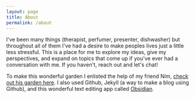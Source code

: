 ```yaml
---
layout: page
title: About
permalink: /about
---
```


I've been many things (therapist, perfumer, presenter, dishwasher) but throughout all of them I've had a desire to make peoples lives just a little less stressful. This is a place for me to explore my ideas, give my perspectives, and expand on topics that come up if you've ever had a conversation with me. If you haven't, reach out and let's chat!

To make this wonderful garden I enlisted the help of my friend Ním, [check out his garden here](https://digigarden.onrender.com/). I also used Github, Jekyll (a way to make a blog using Github), and this wonderful text editing app called [Obsidian](https://obsidian.md/).